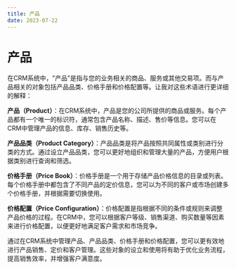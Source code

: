 ```yaml
---
title: 产品
date: 2023-07-22
---
```



# 产品

在CRM系统中，"产品"是指与您的业务相关的商品、服务或其他交易项。而与产品相关的对象包括产品品类、价格手册和价格配置等。让我对这些术语进行更详细的解释：

**产品（Product）**：在CRM系统中，产品是您的公司所提供的商品或服务。每个产品都有一个唯一的标识符，通常包含产品名称、描述、售价等信息。您可以在CRM中管理产品的信息、库存、销售历史等。

**产品品类（Product Category）**：产品品类是将产品按照共同属性或类别进行分类的方式。通过设立产品品类，您可以更好地组织和管理大量的产品，方便用户根据类别进行查询和筛选。

**价格手册（Price Book）**：价格手册是一个用于存储产品价格信息的目录或列表。每个价格手册中都包含了不同产品的定价信息，您可以为不同的客户或市场创建多个价格手册，并根据需要切换使用。

**价格配置（Price Configuration）**：价格配置是指根据不同的条件或规则来调整产品价格的过程。在CRM中，您可以根据客户等级、销售渠道、购买数量等因素来进行价格配置，以便更好地满足客户需求和市场竞争。

通过在CRM系统中管理产品、产品品类、价格手册和价格配置，您可以更有效地进行产品销售、定价和客户管理。这些对象的设立和使用将有助于优化业务流程，提高销售效率，并增强客户满意度。


